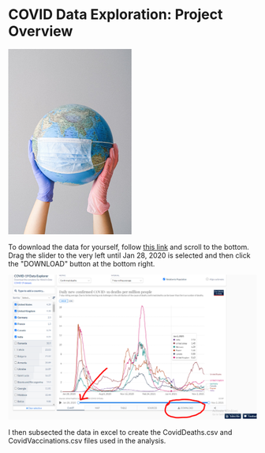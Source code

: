 # COVID Data Exploration: Project Overview

<img src="images/pexels-anna-shvets-4167544.jpg" alt="" width="250" height="375">

To download the data for yourself, follow [this link](https://ourworldindata.org/covid-deaths) and scroll to the bottom. Drag the slider to the very left until
Jan 28, 2020 is selected and then click the "DOWNLOAD" button at the bottom right.

<img src="images/download-instructions.PNG" alt="">


I then subsected the data in excel to create
the CovidDeaths.csv and CovidVaccinations.csv files used in the analysis.


